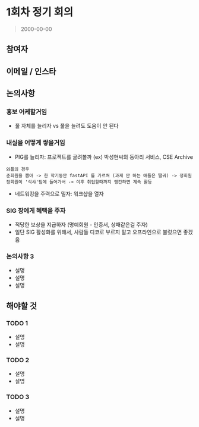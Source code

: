 
# 1회차 정기 회의

> 2000-00-00

## 참여자

## 이메일 / 인스타

## 논의사항

### 홍보 어케할거임
- 풀 자체를 늘리자 vs 풀을 늘려도 도움이 안 된다

### 내실을 어떻게 쌓을거임
- PIG를 늘리자: 프로젝트를 굴려볼까 (ex) 박성현씨의 동아리 서비스, CSE Archive
```
와플의 경우
준회원을 뽑아 -> 한 학기동안 fastAPI 를 가르쳐 (과제 안 하는 애들은 떨궈) -> 정회원
정회원이 '식샤'팀에 들어가서 -> 이후 취업할때까지 엥간하면 계속 활등
```
- 네트워킹을 주력으로 밀자: 워크샵을 열자

### SIG 장에게 혜택을 주자
- 적당한 보상을 지급하자 (명예회원 - 인증서, 상패같은걸 주자)
- 일단 SIG 활성화를 위해서, 사람들 디코로 부르지 말고 오프라인으로 불렀으면 좋겠음

### 논의사항 3
- 설명
- 설명
- 설명

## 해야할 것

### TODO 1
- 설명
- 설명

### TODO 2
- 설명
- 설명

### TODO 3
- 설명
- 설명
